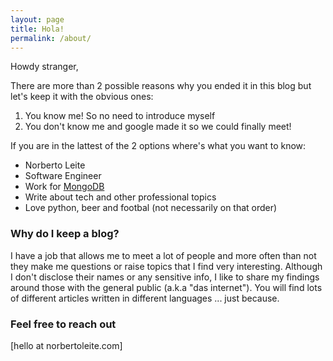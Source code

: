 ```yaml
---
layout: page
title: Hola!
permalink: /about/
---
```


Howdy stranger, 

There are more than 2 possible reasons why you ended it in this blog but let's keep it with the obvious ones:

1. You know me! So no need to introduce myself
2. You don't know me and google made it so we could finally meet!

If you are in the lattest of the 2 options where's what you want to know:

* Norberto Leite
* Software Engineer
* Work for [MongoDB](http://www.mongodb.com)
* Write about tech and other professional topics
* Love python, beer and footbal (not necessarily on that order)

### Why do I keep a blog?

I have a job that allows me to meet a lot of people and more often than not they make me questions or raise topics that I find very interesting. Although I don't disclose their names or any sensitive info, I like to share my findings around those with the general public (a.k.a "das internet"). 
You will find lots of different articles written in different languages ... just because.

### Feel free to reach out

[hello at norbertoleite.com]